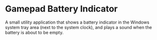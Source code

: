 # Gamepad Battery Indicator

A small utility application that shows a battery indicator in the Windows system tray area (next to the system clock), and plays a sound when the battery is about to be empty.